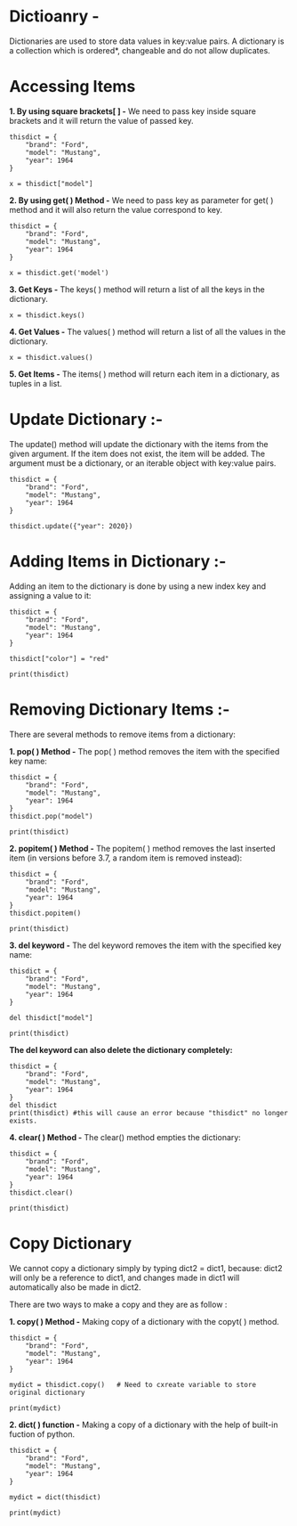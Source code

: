 # Dictioanry -
Dictionaries are used to store data values in key:value pairs. A dictionary is a collection which is ordered*, changeable and do not allow duplicates.

# Accessing Items
**1. By using square brackets[ ] -** We need to pass key inside square brackets and it will return the value of passed key.
    
    thisdict = {
        "brand": "Ford",
        "model": "Mustang",
        "year": 1964
    }

    x = thisdict["model"]

**2. By using get( ) Method -** We need to pass key as parameter for get( ) method and it will also return the value correspond to key.

    thisdict = {
        "brand": "Ford",
        "model": "Mustang",
        "year": 1964
    }

    x = thisdict.get('model')

**3. Get Keys -** The keys( ) method will return a list of all the keys in the dictionary.

    x = thisdict.keys()

**4. Get Values -** The values( ) method will return a list of all the values in the dictionary.

    x = thisdict.values()

**5. Get Items -** The items( ) method will return each item in a dictionary, as tuples in a list.

# Update Dictionary :-
The update() method will update the dictionary with the items from the given argument. If the item does not exist, the item will be added. The argument must be a dictionary, or an iterable object with key:value pairs.

    thisdict = {
        "brand": "Ford",
        "model": "Mustang",
        "year": 1964
    }

    thisdict.update({"year": 2020})

# Adding Items in Dictionary :-
Adding an item to the dictionary is done by using a new index key and assigning a value to it:

    thisdict = {
        "brand": "Ford",
        "model": "Mustang",
        "year": 1964
    }

    thisdict["color"] = "red"
    
    print(thisdict)

# Removing Dictionary Items :-
There are several methods to remove items from a dictionary:

**1. pop( ) Method -** The pop( ) method removes the item with the specified key name:

    thisdict = {
        "brand": "Ford",
        "model": "Mustang",
        "year": 1964
    }
    thisdict.pop("model")
    
    print(thisdict)

**2. popitem( ) Method -** The popitem( ) method removes the last inserted item (in versions before 3.7, a random item is removed instead):

    thisdict = {
        "brand": "Ford",
        "model": "Mustang",
        "year": 1964
    }
    thisdict.popitem()
    
    print(thisdict)

**3. del keyword -** The del keyword removes the item with the specified key name:

    thisdict = {
        "brand": "Ford",
        "model": "Mustang",
        "year": 1964
    }

    del thisdict["model"]
    
    print(thisdict)

**The del keyword can also delete the dictionary completely:**

    thisdict = {
        "brand": "Ford",
        "model": "Mustang",
        "year": 1964
    }
    del thisdict
    print(thisdict) #this will cause an error because "thisdict" no longer exists.

**4. clear( ) Method -** The clear() method empties the dictionary:

    thisdict = {
        "brand": "Ford",
        "model": "Mustang",
        "year": 1964
    }
    thisdict.clear()
    
    print(thisdict)

# Copy Dictionary
We cannot copy a dictionary simply by typing dict2 = dict1, because: dict2 will only be a reference to dict1, and changes made in dict1 will automatically also be made in dict2.

There are two ways to make a copy and they are as follow :

**1. copy( ) Method -** Making copy of a dictionary with the copyt( ) method.

    thisdict = {
        "brand": "Ford",
        "model": "Mustang",
        "year": 1964
    }

    mydict = thisdict.copy()   # Need to cxreate variable to store original dictionary
    
    print(mydict)

**2. dict( ) function -** Making a copy of a dictionary with the help of built-in fuction of python.

    thisdict = {
        "brand": "Ford",
        "model": "Mustang",
        "year": 1964
    }

    mydict = dict(thisdict)
    
    print(mydict)
